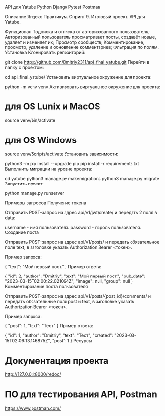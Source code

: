 API для Yatube
Python Django Pytest Postman

Описание
Яндекс Практикум. Спринт 9. Итоговый проект. API для Yatube.

Функционал
Подписка и отписка от авторизованного пользователя;
Авторизованный пользователь просматривает посты, создавёт новые, удаляет и изменяет их;
Просмотр сообществ;
Комментирование, просмотр, удаление и обновление комментариев;
Фльтрация по полям.
Установка
Клонировать репозиторий:

git clone https://github.com/Dmitriy2311/api_final_yatube.git
Перейти в папку с проектом:

cd api_final_yatube/
Установить виртуальное окружение для проекта:

python -m venv venv
Активировать виртуальное окружение для проекта:

# для OS Lunix и MacOS
source venv/bin/activate

# для OS Windows
source venv/Scripts/activate
Установить зависимости:

python3 -m pip install --upgrade pip
pip install -r requirements.txt
Выполнить миграции на уровне проекта:

cd yatube
python3 manage.py makemigrations
python3 manage.py migrate
Запустить проект:

python manage.py runserver

Примеры запросов
Получение токена

Отправить POST-запрос на адрес api/v1/jwt/create/ и передать 2 поля в data:

username - имя пользователя.
password - пароль пользователя.
Создание поста

Отправить POST-запрос на адрес api/v1/posts/ и передать обязательное поле text, в заголовке указать Authorization:Bearer <токен>.

Пример запроса:

{
  "text": "Мой первый пост."
}
Пример ответа:

{
  "id": 2,
  "author": "Dmitriy",
  "text": "Мой первый пост.",
  "pub_date": "2023-03-15T02:00:22.021094Z",
  "image": null,
  "group": null
}
Комментирование поста пользователя

Отправить POST-запрос на адрес api/v1/posts/{post_id}/comments/ и передать обязательные поля post и text, в заголовке указать Authorization:Bearer <токен>.

Пример запроса:

{
  "post": 1,
  "text": "Тест"
}
Пример ответа:

{
  "id": 1,
  "author": "Dmitriy",
  "text": "Тест",
  "created": "2023-03-15T02:06:13.146875Z",
  "post": 1
}
Ресурсы
# Документация проекта
http://127.0.0.1:8000/redoc/
# ПО для тестирования API, Postman
https://www.postman.com/
